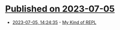 # [Published on 2023-07-05](index.md)

* [2023-07-05, 14:24:35](https://lobste.rs/s/xsquae/my_kind_repl) - [My Kind of REPL](https://ianthehenry.com/posts/my-kind-of-repl/)
